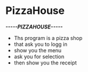 # PizzaHouse
***-----PIZZAHOUSE-----***<br>
 * Ths program is a pizza shop<br>
 * that ask you to logg in<br>
 * show you the menu<br>
 * ask you for selection<br>
 * then show you the receipt<br>
